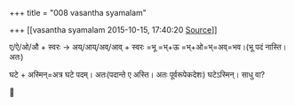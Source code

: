 +++
title = "008 vasantha syamalam"

+++
[[vasantha syamalam	2015-10-15, 17:40:20 [Source](https://groups.google.com/g/samskrita/c/KYcT30ZWdlo)]]



ए/ऐ/ओ/औ + स्वरः -> अय्/आय्/अव्/आव् + स्वरः =भू =भ्+ऊ =भ्+ओ=भ्=अव्=भव।(भू पदं नास्ति। अतः)

घटे + अस्मिन्=अत्र घटे पदम्। अतः(पदान्ते ए अस्ति। अतः पूर्वरूपेकदेशः) घटेऽस्मिन्। साधु वा?



